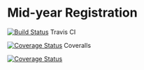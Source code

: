 # Mid-year Registration

[![Build Status](https://travis-ci.org/Team-Brogrammers/MidYearRegistration.png?branch=master)](https://travis-ci.org/Team-Brogrammers/MidYearRegistration) Travis CI

[![Coverage Status](https://coveralls.io/repos/github/Team-Brogrammers/MidYearRegistration/badge.svg)](https://coveralls.io/github/Team-Brogrammers/MidYearRegistration) Coveralls

[![Coverage Status](https://coveralls.io/repos/github/Team-Brogrammers/MidYearRegistration/badge.svg?branch=master)](https://coveralls.io/github/Team-Brogrammers/MidYearRegistration?branch=master)
